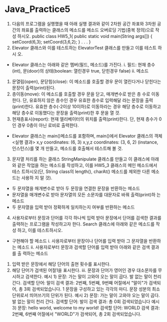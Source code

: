 # Java_Practice5
1. 다음의 프로그램을 실행했을 때 아래 실행 결과와 같이 2차원 공간 좌표와 3차원 공
간의 좌표를 출력하는 클래스의 메소드를 메소드 오버로딩 기법(중복 정의)으로 작성
하시오.
public class HW5_1{
public static void main(String args[])
{
setCoord(6,3);
setCoord(3,6,2);
}
.
.
.
}
2. Elevator 클래스와 이를 테스트하는 ElevatorTest 클래스를 만들고 이를 테스트 하시
오.
- Elevator 클래스는 아래와 같은 멤버(필드, 메소드)를 가진다.
i. 필드: 현재 층수(int), 문(door)의 상태(boolean: 열린경우 true, 닫힌경우 false)
ii. 메소드
1. 문열림(open), 문닫힘(close): 이 메소드를 호출할 경우 문이 열린다거나
닫힌다는 문장이 출력(print)된다.
2. 층이동(move): 이 메소드를 호출할 경우 문을 닫고, 매개변수로 받은 층
수로 이동한다. 단, 유효하지 않은 층수인 경우 유효한 층수로 입력해달
라는 문장을 출력(print)한다. 유효한 층수(-2이상 10이하)로 이동하라는
경우 해당 층수로 이동하고 해당 층수로 이동했다는 문장을 출력(print)한
후 문을 열 것.
3. 현재층표시(report): 현재 엘리베이터의 위치를 출력(print)한다. 단, 현재
층수가 0인 경우 0층이 아닌 로비로 출력한다.
- Elevator 클래스는 main()메소드를 포함하며, main()에서 Elevator 클래스의 객체
<실행 결과>
x,y coordinates: (6, 3)
x,y,z coordinates: (3, 6, 2)
(instance, 인스턴스)를 몇 개 만들고, 메소드를 호출해서 테스트해 볼 것.
3. 문자열 처리를 하는 클래스 StringManipulate 클래스를 만들고 이 클래스에 아래와
같은 작업을 하는 메소드를 작성하고, 이를 HW5_3 클래스의 메인 메소드에서 테스
트하시오(단, String class의 length(), charAt() 메소드를 제외한 다른 메소드는 사용하
지 말 것).
- 두 문자열을 매개변수로 받아 두 문장을 연결한 문장을 반환하는 메소드
- 문자열을 매개변수로 받아 문자열의 모든 소문자를 대문자로 바꿔 출력(print)하
는 메소드
- 두 문자열을 입력 받아 정확하게 일치하는지 여부를 반환하는 메소드
4. 사용자로부터 문장과 단어를 각각 하나씩 입력 받아 문장에서 단어를 검색한 결과를
출력하는 프로그램을 작성하고자 한다. Search 클래스에 아래와 같은 메소드를 작성
하고, 이를 테스트하시오.
- 구현해야 할 메소드
i. 사용자로부터 문장이나 단어를 입력 받아 그 문자열을 반환하는 메소드
ii. 사용자로부터 문장과 검색할 단어를 입력 받아 아래와 같은 검색 결과를 출
력하는 메소드
1. 입력 받은 문장에서 해당 단어의 출현 횟수를 표시한다.
2. 해당 단어가 검색된 어절1을 표시한다.
iii. 문장과 단어가 영어인 경우 대소문자를 무시하고 검색한다.
예시 1)
문장: 가는 말이 고와야 오는 말이 곱다. 발 없는 말이 천리 간다.
검색할 단어: 말이
검색 결과: 2번째, 5번째, 9번째 어절에서 "말이"가 검색되어, 총 3회 검색되었습니다.
1 문장을 구성하고 있는 각각의 마디. 문장 성분의 최소 단위로서 띄어쓰기의 단위가 된다.
예시 2)
문장: 가는 말이 고와야 오는 말이 곱다. 발 없는 말이 천리 간다.
검색할 단어: 발이
검색 결과: 총 0회 검색되었습니다
예시 3)
문장: hello world, welcome to my world!
검색할 단어: WORLD
검색 결과: 2번째, 6번째 어절에서 "WORLD"가 검색되어, 총 2회 검색되었습니다.
